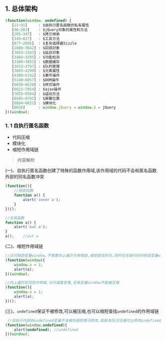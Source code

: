 ## 1. 总体架构

``` javascript
(function(window, undefined) {
   [21~91]     : $自执行匿名函数的私有属性
   [96~283]    : $jQuery对象的属性和方法
   [285~347]   : $拷贝继承
   [349~817]   : $工具方法
   [877~2856]  : $复杂选择器Sizzle
   [2880~3042] : $回调对象
   [3043~3183] : $延迟对象
   [3484~3295] : $功能检测
   [3308~3652] : $数据缓存
   [3653~3797] : $队列管理
   [3803~4299] : $元素属性
   [4300~5182] : $事件操作
   [5140~6057] : $DOM操作
   [6058~6620] : $样式操作
   [6621~7854] : $ajax操作
   [7855~8584] : $运动方法
   [8585~8792] : $屏幕位置
   [8804~8821] : $模块化
   [8826]      : window.jQuery = window.$ = jQuery
})(window);
```

### 1. 1 自执行匿名函数

- 代码压缩
- 模块化
- 缩短作用域链

>内容解析

(一)、自执行匿名函数创建了特殊的函数作用域,该作用域的代码不会和匿名函数外部的同名函数冲突
``` javascript
(function(){
	//局部函数
    function a() {
        alert('inner a');
    }
})();

//全局函数
function a() {
    alert('out a');
}
a();    //out a
```

(二)、缩短作用域链

``` javascript
//访问局部变量window,不需要向上遍历作用域链,缩短查找时间,同时在压缩代码时局部变量window可被压缩
(function(window){
    window.a = 1;
    alert(a);
})(window);

//向上遍历到顶层作用域,访问速度变慢,全局变量window不能被压缩
(function(){
    window.a = 1;
    alert(a);
})();
```

(三)、`undefined`保证不被修改,可以被压缩,也可以缩短查找`undefined`的作用域链
``` javascript
 //自执行内部的undefined变量不会被外部的情况修改,低版本IE浏览器可以修改undefined的值
(function(window,undefined){
    alert(undefined); //undefined
})(window);
```